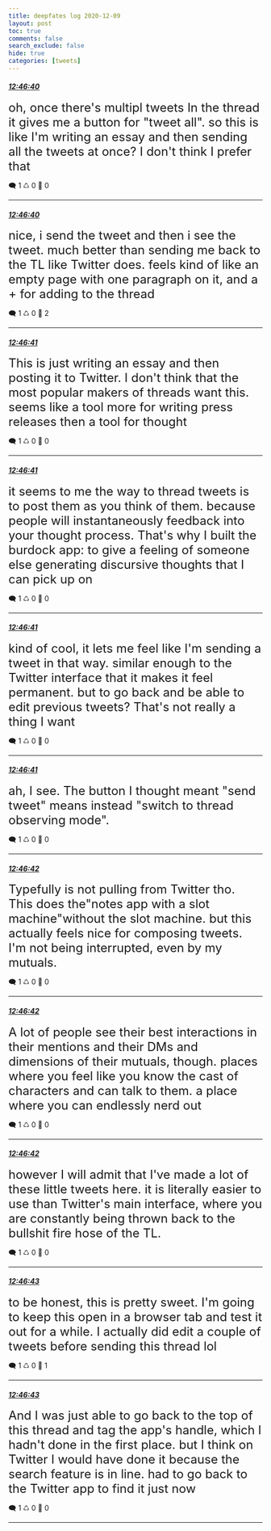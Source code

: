 ```yaml
---
title: deepfates log 2020-12-09
layout: post
toc: true
comments: false
search_exclude: false
hide: true
categories: [tweets]
---
```



#### <a href = "https://twitter.com/deepfates/status/1336759188022849537">*12:46:40*</a>

<font size="5">oh, once there's multipl tweets In the thread it gives me a button for "tweet all". so this is like I'm writing an essay and then sending all the tweets at once? I don't think I prefer that</font>



🗨️ 1 ♺ 0 🤍  0   

---
    
#### <a href = "https://twitter.com/deepfates/status/1336759186940682245">*12:46:40*</a>

<font size="5">nice, i send the tweet and then i see the tweet. much better than sending me back to the TL like Twitter does. feels kind of like an empty page with one paragraph on it, and a + for adding to the thread</font>



🗨️ 1 ♺ 0 🤍  2   

---
    
#### <a href = "https://twitter.com/deepfates/status/1336759192024190978">*12:46:41*</a>

<font size="5">This is just writing an essay and then posting it to Twitter. I don't think that the most popular makers of threads want this. seems like a tool more for writing press releases then a tool for thought</font>



🗨️ 1 ♺ 0 🤍  0   

---
    
#### <a href = "https://twitter.com/deepfates/status/1336759191063629824">*12:46:41*</a>

<font size="5">it seems to me the way to thread tweets is to post them as you think of them. because people will instantaneously feedback into your thought process. That's why I built the burdock app: to give a feeling of someone else generating discursive thoughts that I can pick up on</font>



🗨️ 1 ♺ 0 🤍  0   

---
    
#### <a href = "https://twitter.com/deepfates/status/1336759190103142402">*12:46:41*</a>

<font size="5">kind of cool, it lets me feel like I'm sending a tweet in that way. similar enough to the Twitter interface that it makes it feel permanent. but to go back and be able to edit previous tweets? That's not really a thing I want</font>



🗨️ 1 ♺ 0 🤍  0   

---
    
#### <a href = "https://twitter.com/deepfates/status/1336759189054640129">*12:46:41*</a>

<font size="5">ah, I see. The button I thought meant "send tweet" means instead "switch to thread observing mode".</font>



🗨️ 1 ♺ 0 🤍  0   

---
    
#### <a href = "https://twitter.com/deepfates/status/1336759196239454210">*12:46:42*</a>

<font size="5">Typefully is not pulling from Twitter tho. This does the"notes app with a slot machine"without the slot machine. but this actually feels nice for composing tweets. I'm not being interrupted, even by my mutuals.</font>



🗨️ 1 ♺ 0 🤍  0   

---
    
#### <a href = "https://twitter.com/deepfates/status/1336759195203481600">*12:46:42*</a>

<font size="5">A lot of people see their best interactions in their mentions and their DMs and dimensions of their mutuals, though. places where you feel like you know the cast of characters and can talk to them. a place where you can endlessly nerd out</font>



🗨️ 1 ♺ 0 🤍  0   

---
    
#### <a href = "https://twitter.com/deepfates/status/1336759193005666305">*12:46:42*</a>

<font size="5">however I will admit that I've made a lot of these little tweets here. it is literally easier to use than Twitter's main interface, where you are constantly being thrown back to the bullshit fire hose of the TL.</font>



🗨️ 1 ♺ 0 🤍  0   

---
    
#### <a href = "https://twitter.com/deepfates/status/1336759198441492481">*12:46:43*</a>

<font size="5">to be honest, this is pretty sweet. I'm going to keep this open in a browser tab and test it out for a while. I actually did edit a couple of tweets before sending this thread lol</font>



🗨️ 1 ♺ 0 🤍  1   

---
    
#### <a href = "https://twitter.com/deepfates/status/1336759197300649993">*12:46:43*</a>

<font size="5">And I was just able to go back to the top of this thread and tag the app's handle, which I hadn't done in the first place. but I think on Twitter I would have done it because the search feature is in line. had to go back to the Twitter app to find it just now</font>



🗨️ 1 ♺ 0 🤍  0   

---
    
            


